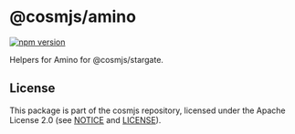 # @cosmjs/amino

[![npm version](https://img.shields.io/npm/v/@cosmjs/amino.svg)](https://www.npmjs.com/package/@cosmjs/amino)

Helpers for Amino for @cosmjs/stargate.

## License

This package is part of the cosmjs repository, licensed under the Apache License
2.0 (see [NOTICE](https://github.com/cosmos/cosmjs/blob/main/NOTICE) and
[LICENSE](https://github.com/cosmos/cosmjs/blob/main/LICENSE)).
